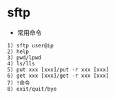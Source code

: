 # sftp


- 常用命令

```
1) sftp user@ip
2) help
3) pwd/lpwd
4) ls/lls
5) put xxx [xxx]/put -r xxx [xxx]
6) get xxx [xxx]/get -r xxx [xxx]
7) !命令
8) exit/quit/bye
```
